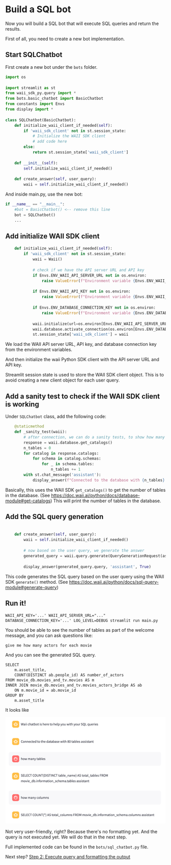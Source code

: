 # Build a SQL bot

Now you will build a SQL bot that will execute SQL queries and return the results.

First of all, you need to create a new bot implementation.

## Start SQLChatbot

First create a new bot under the `bots` folder.

```python
import os

import streamlit as st
from waii_sdk_py.query import *
from bots.basic_chatbot import BasicChatbot
from constants import Envs
from display import *

class SQLChatbot(BasicChatbot):
    def initialize_waii_client_if_needed(self):
        if 'waii_sdk_client' not in st.session_state:
            # Initialize the WAII SDK client
            # add code here
        else:
            return st.session_state['waii_sdk_client']

    def __init__(self):
        self.initialize_waii_client_if_needed()

    def create_answer(self, user_query):
        waii = self.initialize_waii_client_if_needed()
```

And inside main.py, use the new bot:

```python
if __name__ == "__main__":
    #bot = BasicChatbot() <-- remove this line
    bot = SQLChatbot()
    ...
```

## Add initialize WAII SDK client

```python
    def initialize_waii_client_if_needed(self):
        if 'waii_sdk_client' not in st.session_state:
            waii = Waii()

            # check if we have the API server URL and API key
            if Envs.ENV_WAII_API_SERVER_URL not in os.environ:
                raise ValueError(f"Environment variable {Envs.ENV_WAII_API_SERVER_URL} is not set")

            if Envs.ENV_WAII_API_KEY not in os.environ:
                raise ValueError(f"Environment variable {Envs.ENV_WAII_API_KEY} is not set")

            if Envs.ENV_DATABASE_CONNECTION_KEY not in os.environ:
                raise ValueError(f"Environment variable {Envs.ENV_DATABASE_CONNECTION_KEY} is not set")

            waii.initialize(url=os.environ[Envs.ENV_WAII_API_SERVER_URL], api_key=os.environ[Envs.ENV_WAII_API_KEY])
            waii.database.activate_connection(os.environ[Envs.ENV_DATABASE_CONNECTION_KEY])
            st.session_state['waii_sdk_client'] = waii
```

We load the WAII API server URL, API key, and database connection key from the environment variables.

And then initialize the waii Python SDK client with the API server URL and API key.

Streamlit session state is used to store the WAII SDK client object. This is to avoid creating a new client object for each user query.

## Add a sanity test to check if the WAII SDK client is working

Under `SQLChatbot` class, add the following code:

```python
    @staticmethod
    def _sanity_test(waii):
        # after connection, we can do a sanity tests, to show how many tables we have
        response = waii.database.get_catalogs()
        n_tables = 0
        for catalog in response.catalogs:
            for schema in catalog.schemas:
                for _ in schema.tables:
                    n_tables += 1
        with st.chat_message('assistant'):
            display_answer(f"Connected to the database with {n_tables} tables", 'assistant', True)
```

Basically, this uses the WAII SDK `get_catalogs()` to get the number of tables in the database. (See https://doc.waii.ai/python/docs/database-module#get-catalogs)
This will print the number of tables in the database.

## Add the SQL query generation 

```python

    def create_answer(self, user_query):
        waii = self.initialize_waii_client_if_needed()

        # now based on the user query, we generate the answer
        generated_query = waii.query.generate(QueryGenerationRequest(ask=user_query))

        display_answer(generated_query.query, 'assistant', True)
```

This code generates the SQL query based on the user query using the WAII SDK `generate()` method. (See https://doc.waii.ai/python/docs/sql-query-module#generate-query)

## Run it!

```
WAII_API_KEY='...' WAII_API_SERVER_URL="..." DATABASE_CONNECTION_KEY='...' LOG_LEVEL=DEBUG streamlit run main.py
```

You should be able to see the number of tables as part of the welcome message, and you can ask questions like:

```
give me how many actors for each movie
```

And you can see the generated SQL query.

```
SELECT
    m.asset_title,
    COUNT(DISTINCT ab.people_id) AS number_of_actors
FROM movie_db.movies_and_tv.movies AS m
INNER JOIN movie_db.movies_and_tv.movies_actors_bridge AS ab
    ON m.movie_id = ab.movie_id
GROUP BY
    m.asset_title
```

It looks like

[![SQL Chatbot](screenshots/1_sql_bot_result.png)](screenshots/sql_chatbot.png)

Not very user-friendly, right? Because there's no formatting yet. And the query is not executed yet. We will do that in the next step.

Full implemented code can be found in the `bots/sql_chatbot.py` file.

Next step? [Step 2: Execute query and formatting the output](./2_sql_bot_with_results.md)

